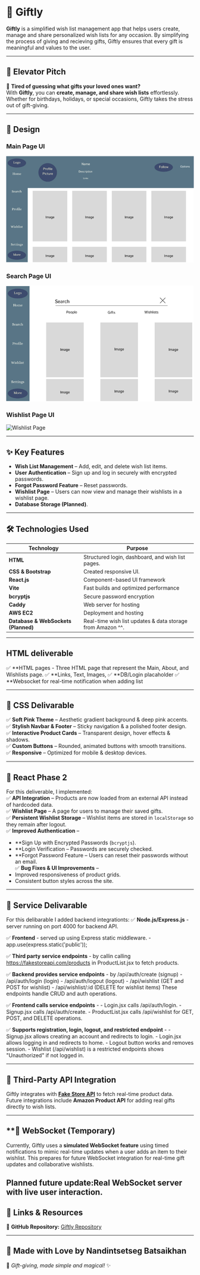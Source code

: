 # 🎁 Giftly 

**Giftly** is a simplified wish list management app that helps users create, manage and share personalized wish lists for any occasion. By simplifying the process of giving and recieving gifts, Giftly ensures that every gift is meaningful and values to the user. 

---

## **🚀 Elevator Pitch**
🎁 **Tired of guessing what gifts your loved ones want?**  
With **Giftly**, you can **create, manage, and share wish lists** effortlessly. Whether for birthdays, holidays, or special occasions, Giftly takes the stress out of gift-giving.

---

## **🎨 Design**
### **Main Page UI**
![Main Page](public/images/MainPage.png)

### **Search Page UI**
![Search Page](public/images/Search.png)

### **Wishlist Page UI**
![Wishlist Page](public/images/Wishlist.png)

---

## **✨ Key Features**
- **Wish List Management** – Add, edit, and delete wish list items.  
- **User Authentication** – Sign up and log in securely with encrypted passwords.  
- **Forgot Password Feature** – Reset passwords.  
- **Wishlist Page** – Users can now view and manage their wishlists in a wishlist page.  
- **Database Storage (Planned)**. 

---
## **🛠️ Technologies Used**
| Technology | Purpose |
|------------|---------|
| **HTML** | Structured login, dashboard, and wish list pages. |
| **CSS & Bootstrap** | Created responsive UI. |
| **React.js** | Component-based UI framework |
| **Vite** | Fast builds and optimized performance |
| **bcryptjs** | Secure password encryption |
| **Caddy** | Web server for hosting |
| **AWS EC2** | Deployment and hosting |
| **Database & WebSockets (Planned)** | Real-time wish list updates & data storage from Amazon ^^. |  

---
## **HTML deliverable**
✅ **HTML pages - Three HTML page that represent the Main, About, and Wishlists page.
✅ **Links, Text, Images, 
✅ **DB/Login placaholder
✅ **Websocket for real-time notification when adding list

---

## **🎀 CSS Delivarable**
✅ **Soft Pink Theme** – Aesthetic gradient background & deep pink accents.  
✅ **Stylish Navbar & Footer** – Sticky navigation & a polished footer design.  
✅ **Interactive Product Cards** – Transparent design, hover effects & shadows.  
✅ **Custom Buttons** – Rounded, animated buttons with smooth transitions.  
✅ **Responsive** – Optimized for mobile & desktop devices.  

---

## 📌 **React Phase 2**  

For this deliverable, I implemented:  
✅ **API Integration** – Products are now loaded from an external API instead of hardcoded data.  
✅ **Wishlist Page** – A page for users to manage their saved gifts.  
✅ **Persistent Wishlist Storage** – Wishlist items are stored in `localStorage` so they remain after logout.  
✅ **Improved Authentication** –  
  - **Sign Up with Encrypted Passwords (`bcryptjs`).  
  - **Login Verification – Passwords are securely checked.  
  - **Forgot Password Feature – Users can reset their passwords without an email.  
✅ **Bug Fixes & UI Improvements** –  
  - Improved responsiveness of product grids.  
  - Consistent button styles across the site.  

---
## 📌 **Service Delivarable**  
For this delibarable I added backend integrationts:
✅ **Node.js/Express.js** 
    - server running on port 4000 for backend API.

✅ **Frontend** 
    - served up using Express static middleware. 
    - app.use(express.static('public'));

✅ **Third party service endpoints** 
    - by callin calling https://fakestoreapi.com/products in ProductList.jsx to fetch products.

✅ **Backend provides service endpoints** 
    - by /api/auth/create (signup)
    - /api/auth/login (login)
    - /api/auth/logout (logout)
    - /api/wishlist (GET and POST for wishlist)
    - /api/wishlist/:id (DELETE for wishlist items)
    These endpoints handle CRUD and auth operations.

✅ **Frontend calls service endpoints** - 
    - Login.jsx calls /api/auth/login.
    - Signup.jsx calls /api/auth/create.
    - ProductList.jsx calls /api/wishlist for GET, POST, and DELETE operations.

✅ **Supports registration, login, logout, and restricted endpoint** - 
    - Signup.jsx allows creating an account and redirects to login.
    - Login.jsx allows logging in and redirects to home.
    - Logout button works and removes session.
    - Wishlist (/api/wishlist) is a restricted endpoints shows "Unauthorized" if not logged in.

---
## **📌 Third-Party API Integration**
Giftly integrates with **[Fake Store API](https://fakestoreapi.com/)** to fetch real-time product data.  
Future integrations include **Amazon Product API** for adding real gifts directly to wish lists.

---
## **📌  WebSocket (Temporary)

Currently, Giftly uses a **simulated WebSocket feature** using timed notifications to mimic real-time updates when a user adds an item to their wishlist. This prepares for future WebSocket integration for real-time gift updates and collaborative wishlists.

Planned future update:Real WebSocket server with live user interaction.
-- 

## **📎 Links & Resources**
🔗 **GitHub Repository:** [Giftly Repository](https://github.com/nandinnnnnnnnnnnn/Startup)  

---

## **💖 Made with Love by Nandintsetseg Batsaikhan**
🎀 _Gift-giving, made simple and magical!_ ✨  
